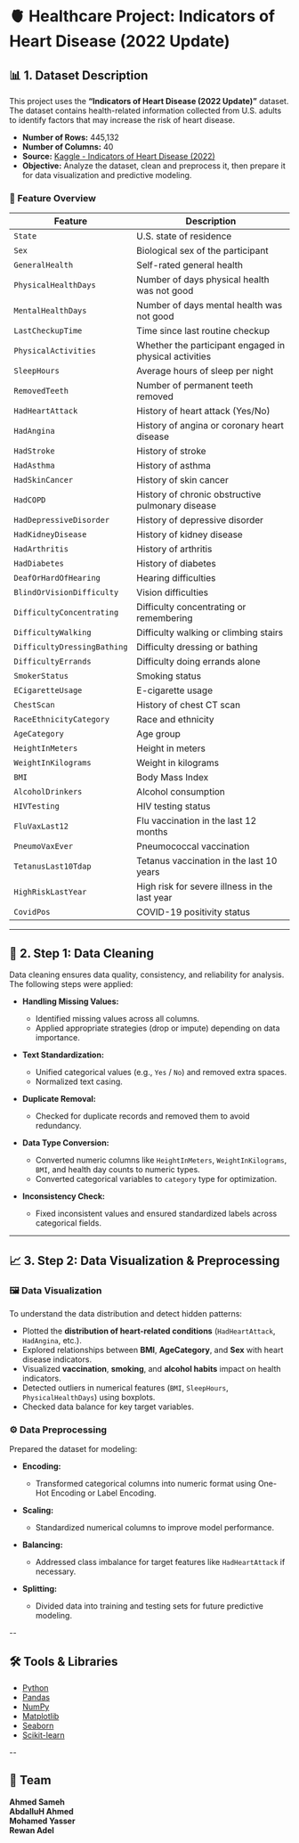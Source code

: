# 🫀 Healthcare Project: Indicators of Heart Disease (2022 Update)

## 📊 1. Dataset Description

This project uses the **“Indicators of Heart Disease (2022 Update)”** dataset.  
The dataset contains health-related information collected from U.S. adults to identify factors that may increase the risk of heart disease.

- **Number of Rows:** 445,132  
- **Number of Columns:** 40  
- **Source:** [Kaggle - Indicators of Heart Disease (2022)](https://www.kaggle.com)  
- **Objective:** Analyze the dataset, clean and preprocess it, then prepare it for data visualization and predictive modeling.

### 🧾 Feature Overview

| Feature                          | Description |
|-----------------------------------|-------------|
| `State`                           | U.S. state of residence |
| `Sex`                             | Biological sex of the participant |
| `GeneralHealth`                   | Self-rated general health |
| `PhysicalHealthDays`              | Number of days physical health was not good |
| `MentalHealthDays`                | Number of days mental health was not good |
| `LastCheckupTime`                 | Time since last routine checkup |
| `PhysicalActivities`              | Whether the participant engaged in physical activities |
| `SleepHours`                      | Average hours of sleep per night |
| `RemovedTeeth`                    | Number of permanent teeth removed |
| `HadHeartAttack`                  | History of heart attack (Yes/No) |
| `HadAngina`                       | History of angina or coronary heart disease |
| `HadStroke`                       | History of stroke |
| `HadAsthma`                       | History of asthma |
| `HadSkinCancer`                   | History of skin cancer |
| `HadCOPD`                         | History of chronic obstructive pulmonary disease |
| `HadDepressiveDisorder`           | History of depressive disorder |
| `HadKidneyDisease`               | History of kidney disease |
| `HadArthritis`                   | History of arthritis |
| `HadDiabetes`                    | History of diabetes |
| `DeafOrHardOfHearing`            | Hearing difficulties |
| `BlindOrVisionDifficulty`       | Vision difficulties |
| `DifficultyConcentrating`       | Difficulty concentrating or remembering |
| `DifficultyWalking`             | Difficulty walking or climbing stairs |
| `DifficultyDressingBathing`     | Difficulty dressing or bathing |
| `DifficultyErrands`            | Difficulty doing errands alone |
| `SmokerStatus`                 | Smoking status |
| `ECigaretteUsage`              | E-cigarette usage |
| `ChestScan`                    | History of chest CT scan |
| `RaceEthnicityCategory`        | Race and ethnicity |
| `AgeCategory`                  | Age group |
| `HeightInMeters`              | Height in meters |
| `WeightInKilograms`           | Weight in kilograms |
| `BMI`                          | Body Mass Index |
| `AlcoholDrinkers`             | Alcohol consumption |
| `HIVTesting`                  | HIV testing status |
| `FluVaxLast12`                | Flu vaccination in the last 12 months |
| `PneumoVaxEver`               | Pneumococcal vaccination |
| `TetanusLast10Tdap`           | Tetanus vaccination in the last 10 years |
| `HighRiskLastYear`           | High risk for severe illness in the last year |
| `CovidPos`                    | COVID-19 positivity status |

---

## 🧹 2. Step 1: Data Cleaning

Data cleaning ensures data quality, consistency, and reliability for analysis.  
The following steps were applied:

- **Handling Missing Values:**  
  - Identified missing values across all columns.  
  - Applied appropriate strategies (drop or impute) depending on data importance.

- **Text Standardization:**  
  - Unified categorical values (e.g., `Yes` / `No`) and removed extra spaces.  
  - Normalized text casing.

- **Duplicate Removal:**  
  - Checked for duplicate records and removed them to avoid redundancy.

- **Data Type Conversion:**  
  - Converted numeric columns like `HeightInMeters`, `WeightInKilograms`, `BMI`, and health day counts to numeric types.  
  - Converted categorical variables to `category` type for optimization.

- **Inconsistency Check:**  
  - Fixed inconsistent values and ensured standardized labels across categorical fields.

---

## 📈 3. Step 2: Data Visualization & Preprocessing

### 🖼️ Data Visualization

To understand the data distribution and detect hidden patterns:

- Plotted the **distribution of heart-related conditions** (`HadHeartAttack`, `HadAngina`, etc.).  
- Explored relationships between **BMI**, **AgeCategory**, and **Sex** with heart disease indicators.  
- Visualized **vaccination**, **smoking**, and **alcohol habits** impact on health indicators.  
- Detected outliers in numerical features (`BMI`, `SleepHours`, `PhysicalHealthDays`) using boxplots.  
- Checked data balance for key target variables.

### ⚙️ Data Preprocessing

Prepared the dataset for modeling:

- **Encoding:**  
  - Transformed categorical columns into numeric format using One-Hot Encoding or Label Encoding.

- **Scaling:**  
  - Standardized numerical columns to improve model performance.

- **Balancing:**  
  - Addressed class imbalance for target features like `HadHeartAttack` if necessary.

- **Splitting:**  
  - Divided data into training and testing sets for future predictive modeling.

--

## 🛠️ Tools & Libraries

- [Python](https://www.python.org/)  
- [Pandas](https://pandas.pydata.org/)  
- [NumPy](https://numpy.org/)  
- [Matplotlib](https://matplotlib.org/)  
- [Seaborn](https://seaborn.pydata.org/)  
- [Scikit-learn](https://scikit-learn.org/)

--


## 📌 Team
**Ahmed Sameh**  
**AbdalluH Ahmed**  
**Mohamed Yasser**  
**Rewan Adel**  


